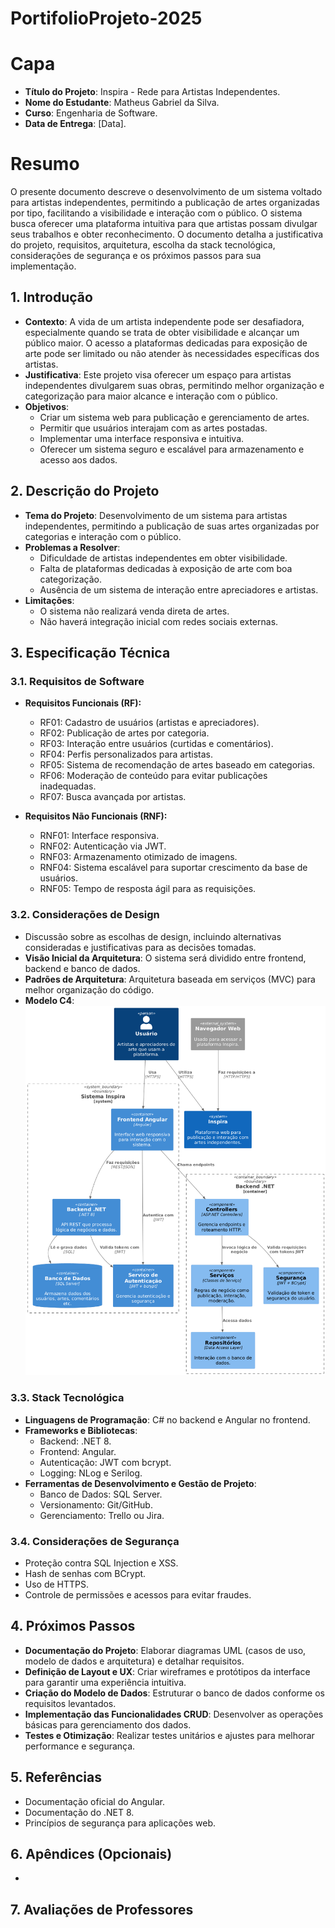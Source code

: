 # PortifolioProjeto-2025

# Capa

- **Título do Projeto**: Inspira - Rede para Artistas Independentes.
- **Nome do Estudante**: Matheus Gabriel da Silva.
- **Curso**: Engenharia de Software.
- **Data de Entrega**: [Data].

# Resumo

O presente documento descreve o desenvolvimento de um sistema voltado para artistas independentes, permitindo a publicação de artes organizadas por tipo, facilitando a visibilidade e interação com o público. O sistema busca oferecer uma plataforma intuitiva para que artistas possam divulgar seus trabalhos e obter reconhecimento. O documento detalha a justificativa do projeto, requisitos, arquitetura, escolha da stack tecnológica, considerações de segurança e os próximos passos para sua implementação.

## 1. Introdução

- **Contexto**: A vida de um artista independente pode ser desafiadora, especialmente quando se trata de obter visibilidade e alcançar um público maior. O acesso a plataformas dedicadas para exposição de arte pode ser limitado ou não atender às necessidades específicas dos artistas.
- **Justificativa**: Este projeto visa oferecer um espaço para artistas independentes divulgarem suas obras, permitindo melhor organização e categorização para maior alcance e interação com o público.
- **Objetivos**:
  - Criar um sistema web para publicação e gerenciamento de artes.
  - Permitir que usuários interajam com as artes postadas.
  - Implementar uma interface responsiva e intuitiva.
  - Oferecer um sistema seguro e escalável para armazenamento e acesso aos dados.

## 2. Descrição do Projeto

- **Tema do Projeto**: Desenvolvimento de um sistema para artistas independentes, permitindo a publicação de suas artes organizadas por categorias e interação com o público.
- **Problemas a Resolver**:
  - Dificuldade de artistas independentes em obter visibilidade.
  - Falta de plataformas dedicadas à exposição de arte com boa categorização.
  - Ausência de um sistema de interação entre apreciadores e artistas.
- **Limitações**:
  - O sistema não realizará venda direta de artes.
  - Não haverá integração inicial com redes sociais externas.

## 3. Especificação Técnica

### 3.1. Requisitos de Software

- **Requisitos Funcionais (RF):**
  - RF01: Cadastro de usuários (artistas e apreciadores).
  - RF02: Publicação de artes por categoria.
  - RF03: Interação entre usuários (curtidas e comentários).
  - RF04: Perfis personalizados para artistas.
  - RF05: Sistema de recomendação de artes baseado em categorias.
  - RF06: Moderação de conteúdo para evitar publicações inadequadas.
  - RF07: Busca avançada por artistas.
  
- **Requisitos Não Funcionais (RNF):**
  - RNF01: Interface responsiva.
  - RNF02: Autenticação via JWT.
  - RNF03: Armazenamento otimizado de imagens.
  - RNF04: Sistema escalável para suportar crescimento da base de usuários.
  - RNF05: Tempo de resposta ágil para as requisições.

### 3.2. Considerações de Design

- Discussão sobre as escolhas de design, incluindo alternativas consideradas e justificativas para as decisões tomadas.
- **Visão Inicial da Arquitetura**: O sistema será dividido entre frontend, backend e banco de dados.
- **Padrões de Arquitetura**: Arquitetura baseada em serviços (MVC) para melhor organização do código.
- **Modelo C4**:
![Modelo C4](imgs/c4.png)
  
### 3.3. Stack Tecnológica

- **Linguagens de Programação**: C# no backend e Angular no frontend.
- **Frameworks e Bibliotecas**:
  - Backend: .NET 8.
  - Frontend: Angular.
  - Autenticação: JWT com bcrypt.
  - Logging: NLog e Serilog.
- **Ferramentas de Desenvolvimento e Gestão de Projeto**:
  - Banco de Dados: SQL Server.
  - Versionamento: Git/GitHub.
  - Gerenciamento: Trello ou Jira.

### 3.4. Considerações de Segurança

- Proteção contra SQL Injection e XSS.
- Hash de senhas com BCrypt.
- Uso de HTTPS.
- Controle de permissões e acessos para evitar fraudes.

## 4. Próximos Passos  

- **Documentação do Projeto**: Elaborar diagramas UML (casos de uso, modelo de dados e arquitetura) e detalhar requisitos.  
- **Definição de Layout e UX**: Criar wireframes e protótipos da interface para garantir uma experiência intuitiva.  
- **Criação do Modelo de Dados**: Estruturar o banco de dados conforme os requisitos levantados.  
- **Implementação das Funcionalidades CRUD**: Desenvolver as operações básicas para gerenciamento dos dados.  
- **Testes e Otimização**: Realizar testes unitários e ajustes para melhorar performance e segurança.

## 5. Referências

- Documentação oficial do Angular.
- Documentação do .NET 8.
- Princípios de segurança para aplicações web.

## 6. Apêndices (Opcionais)

-

## 7. Avaliações de Professores


